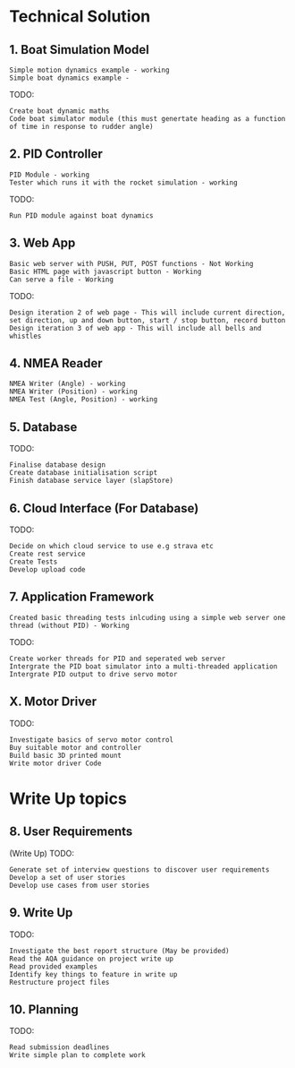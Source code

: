 # Technical Solution

## 1. Boat Simulation Model
    Simple motion dynamics example - working
    Simple boat dynamics example - 
TODO: 

    Create boat dynamic maths
    Code boat simulator module (this must genertate heading as a function of time in response to rudder angle)
    
## 2. PID Controller
    PID Module - working
    Tester which runs it with the rocket simulation - working
TODO:

    Run PID module against boat dynamics
## 3. Web App
    Basic web server with PUSH, PUT, POST functions - Not Working
    Basic HTML page with javascript button - Working
    Can serve a file - Working
TODO:

    Design iteration 2 of web page - This will include current direction, set direction, up and down button, start / stop button, record button
    Design iteration 3 of web app - This will include all bells and whistles

## 4. NMEA Reader
    NMEA Writer (Angle) - working
    NMEA Writer (Position) - working
    NMEA Test (Angle, Position) - working

## 5. Database
TODO:

    Finalise database design 
    Create database initialisation script
    Finish database service layer (slapStore)

## 6. Cloud Interface (For Database)
TODO:

    Decide on which cloud service to use e.g strava etc
    Create rest service
    Create Tests
    Develop upload code

## 7. Application Framework
    Created basic threading tests inlcuding using a simple web server one thread (without PID) - Working
TODO:

    Create worker threads for PID and seperated web server
    Intergrate the PID boat simulator into a multi-threaded application
    Intergrate PID output to drive servo motor

## X. Motor Driver
TODO:

    Investigate basics of servo motor control
    Buy suitable motor and controller
    Build basic 3D printed mount
    Write motor driver Code
    

# Write Up topics

## 8. User Requirements
(Write Up) TODO:

    Generate set of interview questions to discover user requirements
    Develop a set of user stories
    Develop use cases from user stories

## 9. Write Up
TODO:

    Investigate the best report structure (May be provided)
    Read the AQA guidance on project write up
    Read provided examples
    Identify key things to feature in write up
    Restructure project files
    

## 10. Planning
TODO:

    Read submission deadlines
    Write simple plan to complete work

